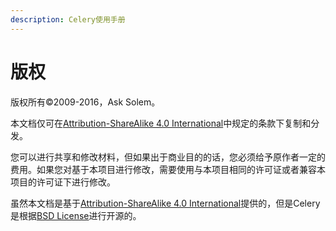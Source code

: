 ```yaml
---
description: Celery使用手册
---
```


# 版权

版权所有©2009-2016，Ask Solem。

本文档仅可在[Attribution-ShareAlike 4.0 International](https://creativecommons.org/licenses/by-sa/4.0/legalcode)中规定的条款下复制和分发。

您可以进行共享和修改材料，但如果出于商业目的的话，您必须给予原作者一定的费用。如果您对基于本项目进行修改，需要使用与本项目相同的许可证或者兼容本项目的许可证下进行修改。

虽然本文档是基于[Attribution-ShareAlike 4.0 International](https://creativecommons.org/licenses/by-sa/4.0/legalcode)提供的，但是Celery是根据[BSD License](https://opensource.org/licenses/BSD-3-Clause)进行开源的。

